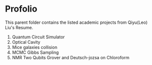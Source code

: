 # Profolio
This parent folder contains the listed academic projects from Qiyu(Leo) Liu's Resume.
1. Quantum Circuit Simulator
2. Optical Cavity
3. Mice galaxies collision
4. MCMC Gibbs Sampling
5. NMR Two Qubits Grover and Deutsch-jozsa on Chloroform
